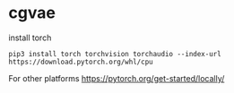 # cgvae

install torch
```azure
pip3 install torch torchvision torchaudio --index-url https://download.pytorch.org/whl/cpu
```

For other platforms https://pytorch.org/get-started/locally/